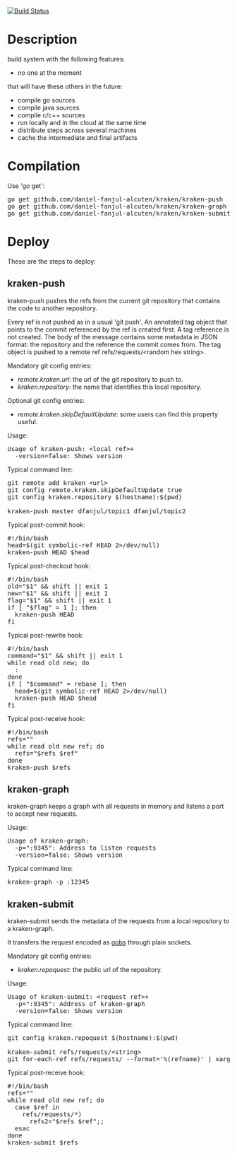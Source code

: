 [![Build Status](https://drone.io/github.com/daniel-fanjul-alcuten/kraken/status.png)](https://drone.io/github.com/daniel-fanjul-alcuten/kraken/latest)

Description
===========

build system with the following features:

* no one at the moment

that will have these others in the future:

* compile go sources
* compile java sources
* compile c/c++ sources
* run locally and in the cloud at the same time
* distribute steps across several machines
* cache the intermediate and final artifacts

Compilation
===========

Use 'go get':
<pre>
go get github.com/daniel-fanjul-alcuten/kraken/kraken-push
go get github.com/daniel-fanjul-alcuten/kraken/kraken-graph
go get github.com/daniel-fanjul-alcuten/kraken/kraken-submit
</pre>

Deploy
======

These are the steps to deploy:

kraken-push
-----------

kraken-push pushes the refs from the current git repository that contains the code to another repository.

Every ref is not pushed as in a usual 'git push'. An annotated tag object that points to the commit referenced by the ref is created first. A tag reference is not created. The body of the message contains some metadata in JSON format: the repository and the reference the commit comes from. The tag object is pushed to a remote ref refs/requests/&lt;random hex string&gt;.

Mandatory git config entries:

* _remote.kraken.url_: the url of the git repository to push to.
* _kraken.repository_: the name that identifies this local repository.

Optional git config entries:

* _remote.kraken.skipDefaultUpdate_: some users can find this property useful.

Usage:
<pre>
Usage of kraken-push: &lt;local ref&gt;+
  -version=false: Shows version
</pre>

Typical command line:

<pre>
git remote add kraken &lt;url&gt;
git config remote.kraken.skipDefaultUpdate true
git config kraken.repository $(hostname):$(pwd)

kraken-push master dfanjul/topic1 dfanjul/topic2
</pre>

Typical post-commit hook:

<pre>
#!/bin/bash
head=$(git symbolic-ref HEAD 2>/dev/null)
kraken-push HEAD $head
</pre>

Typical post-checkout hook:

<pre>
#!/bin/bash
old="$1" && shift || exit 1
new="$1" && shift || exit 1
flag="$1" && shift || exit 1
if [ "$flag" = 1 ]; then
  kraken-push HEAD
fi
</pre>

Typical post-rewrite hook:

<pre>
#!/bin/bash
command="$1" && shift || exit 1
while read old new; do
  :
done
if [ "$command" = rebase ]; then
  head=$(git symbolic-ref HEAD 2>/dev/null)
  kraken-push HEAD $head
fi
</pre>

Typical post-receive hook:

<pre>
#!/bin/bash
refs=""
while read old new ref; do
  refs="$refs $ref"
done
kraken-push $refs
</pre>

kraken-graph
------------

kraken-graph keeps a graph with all requests in memory and listens a port to accept new requests.

Usage:
<pre>
Usage of kraken-graph:
  -p=":9345": Address to listen requests
  -version=false: Shows version
</pre>

Typical command line:

<pre>
kraken-graph -p :12345
</pre>

kraken-submit
------------

kraken-submit sends the metadata of the requests from a local repository to a kraken-graph.

It transfers the request encoded as [gobs](http://golang.org/pkg/encoding/gob/) through plain sockets.

Mandatory git config entries:

* _kraken.repoquest_: the public url of the repository.

Usage:
<pre>
Usage of kraken-submit: &lt;request ref&gt;+
  -p=":9345": Address of kraken-graph
  -version=false: Shows version
</pre>

Typical command line:

<pre>
git config kraken.repoquest $(hostname):$(pwd)

kraken-submit refs/requests/&lt;string&gt;
git for-each-ref refs/requests/ --format='%(refname)' | xargs kraken-submit
</pre>

Typical post-receive hook:

<pre>
#!/bin/bash
refs=""
while read old new ref; do
  case $ref in
    refs/requests/*)
      refs2="$refs $ref";;
  esac
done
kraken-submit $refs
</pre>
